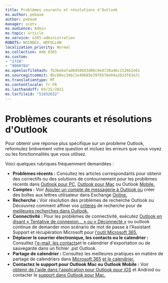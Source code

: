 ```yaml
---
title: Problèmes courants et résolutions d'Outlook
ms.author: pebaum
author: pebaum
manager: scotv
ms.audience: Admin
ms.topic: article
ms.service: o365-administration
ROBOTS: NOINDEX, NOFOLLOW
localization_priority: Normal
ms.collection: Adm_O365
ms.custom:
- "2728"
- "9000784"
ms.openlocfilehash: fb3be6afad8450693d06c0ed728a46c1526b2e61
ms.sourcegitcommit: 8bc60ec34bc1e40685e3976576e04a2623f63a7c
ms.translationtype: MT
ms.contentlocale: fr-FR
ms.lasthandoff: 04/15/2021
ms.locfileid: "51832632"
---
```

# <a name="outlook-common-issues-and-resolutions"></a>Problèmes courants et résolutions d'Outlook

Pour obtenir une réponse plus spécifique sur un problème Outlook, reformulez brièvement votre question et incluez les erreurs que vous voyez ou les fonctionnalités que vous utilisez.

Voici quelques rubriques fréquemment demandées :

- **Problèmes récents :**  Consultez les articles correspondants pour obtenir des correctifs ou des solutions de contournement pour les problèmes récents dans [Outlook pour PC,](https://support.office.com/article/ecf61305-f84f-4e13-bb73-95a214ac1230) [Outlook pour Mac](https://support.office.com/article/54afa5e3-db38-422a-9d94-3b55330ded8e) ou Outlook [Mobile.](https://support.office.com/article/a264ef01-9c88-48fb-9285-7017e4f31f02)
- **Comptes :**  Voir [Ajouter un compte de messagerie à Outlook ou](https://support.office.com/article/6e27792a-9267-4aa4-8bb6-c84ef146101b) créer des boîtes aux lettres utilisateur dans Exchange [Online.](https://docs.microsoft.com/Exchange/recipients-in-exchange-online/create-user-mailboxes)
- **Recherche :**  Voir résolution des problèmes de recherche Outlook ou Découvrez comment affiner vos [critères](https://support.office.com/article/2556b11f-f4d8-46be-b0a7-de33a3f4f066) de recherche pour de [meilleures recherches dans Outlook.](https://support.office.com/article/D824D1E9-A255-4C8A-8553-276FB895A8DA)
- **Connectivité :**  Pour les problèmes de connectivité, exécutez [Outlook en disant « Tentative de connexion... » ou « Déconnecté »](https://aka.ms/SaRA-OutlookDisconnect) [](https://aka.ms/SaRA-OutlookPwdPrompt) ou outlook continue de demander mon scénario de mot de passe à l'Assistant Support et récupération Microsoft pour [l'outil Microsoft 365.](https://diagnostics.outlook.com/#/)
- **Déplacer le courrier électronique, les contacts ou le calendrier :**  Consultez  [l'e-mail, les contacts](https://support.office.com/article/14252b52-3075-4e9b-be4e-ff9ef1068f91)et le calendrier d'exportation ou de sauvegarde dans un fichier .pst Outlook.
- **Partage de calendrier :**  Consultez les meilleures pratiques en matière de partage de calendriers dans [Microsoft 365](https://support.office.com/article/b576ecc3-0945-4d75-85f1-5efafb8a37b4) [et le calendrier.](https://support.office.com/article/D93F72D3-2361-4E0D-8D6A-5C4939C17F39)
- **Contactez le support pour Outlook Mac ou Outlook Mobile :**  Voir [obtenir de l'aide dans l'application pour Outlook pour iOS](https://support.office.com/article/218a22d1-9fa5-4889-b689-de1c63493243) et Android ou contacter le [support dans Outlook pour Mac.](https://support.office.com/article/d0410177-8e65-4487-93f7-206a3a3d71a8)
